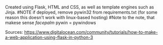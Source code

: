 Created using Flask, HTML and CSS, as well as template engines such as Jinja. 
#NOTE if deployed, remove pywin32 from requirements.txt (for some reason this doesn't work with linux-based hosting)
#Note to the note, that makese sense *facepalm* pywin = pywindows 

Sources: https://www.digitalocean.com/community/tutorials/how-to-make-a-web-application-using-flask-in-python-3
